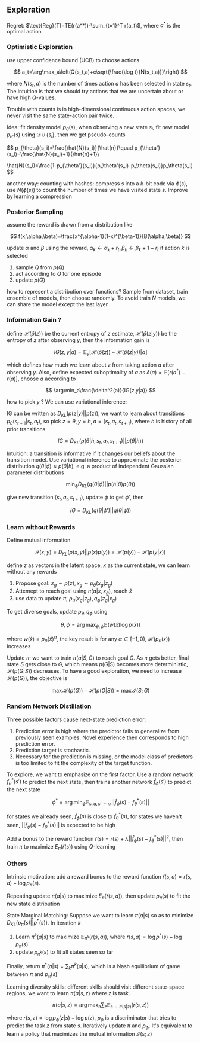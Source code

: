 ## Exploration

Regret: $\text{Reg}(T)=TE(r(a^*))-\sum_{t=1}^T r(a_t)$, where $a^*$ is the optimal action

### Optimistic Exploration

use upper confidence bound (UCB) to choose actions

$$
a_t=\arg\max_a\left(Q(s_t,a)+c\sqrt{\frac{\log t}{N(s_t,a)}}\right)
$$

where $N(s_t,a)$ is the number of times action $a$ has been selected in state $s_t$. The intuition is that we should try actions that we are uncertain about or have high $Q$-values.

Trouble with counts is in high-dimensional continuous action spaces, we never visit the same state-action pair twice.

Idea: fit density model $p_\theta(s)$, when observing a new state $s_i$, fit new model $p_{\theta'}(s)$ using $\mathcal{D}\cup\{s_i\}$, then we get pseudo-counts

$$
p_{\theta}(s_i)=\frac{\hat{N}(s_i)}{\hat{n}}\quad p_{\theta'}(s_i)=\frac{\hat{N}(s_i)+1}{\hat{n}+1}\\

\hat{N}(s_i)=\frac{1-p_{\theta'}(s_i)}{p_\theta'(s_i)-p_\theta(s_i)}p_\theta(s_i)
$$

another way: counting with hashes: compress $s$ into a $k$-bit code via $\phi(s)$, use $N(\phi(s))$ to count the number of times we have visited state $s$. Improve by learning a compression

### Posterior Sampling

assume the reward is drawn from a distribution like

$$
f(x;\alpha,\beta)=\frac{x^{\alpha-1}(1-x)^{\beta-1}}{B(\alpha,\beta)}
$$

update $\alpha$ and $\beta$ using the reward, $\alpha_k\leftarrow\alpha_k+r_t,\beta_k\leftarrow\beta_k+1-r_t$ if action $k$ is selected

1. sample $Q$ from $p(Q)$
2. act according to $Q$ for one episode
3. update $p(Q)$

how to represent a distribution over functions? Sample from dataset, train ensemble of models, then choose randomly. To avoid train $N$ models, we can share the model except the last layer

### Information Gain ?

define $\mathcal{H}(\hat{p}(z))$ be the current entropy of $z$ estimate, $\mathcal{H}(\hat{p}(z|y))$ be the entropy of $z$ after observing $y$, then the information gain is

$$
IG(z,y|a)=\mathbb{E}_y[\mathcal{H}(\hat{p}(z))-\mathcal{H}(\hat{p}(z|y))|a]
$$

which defines how much we learn about $z$ from taking action $a$ after observing $y$. Also, define expected suboptimality of $a$ as $\delta(a)=\mathbb{E}[r(a^*)-r(a)]$, choose $a$ according to

$$
\arg\min_a\frac{\delta^2(a)}{IG(z,y|a)}
$$

how to pick $y$ ? We can use variational inference:

IG can be written as $D_{KL}(p(z|y)||p(z))$, we want to learn about transitions $p_\theta(s_{t+1}|s_t,a_t)$, so pick $z=\theta,y=h,a=(s_t,a_t,s_{t+1})$, where $h$ is history of all prior transitions

$$
IG=D_{KL}(p(\theta|h,s_t,a_t,s_{t+1})||p(\theta|h))
$$

Intuition: a transition is informative if it changes our beliefs about the transition model. Use variational inference to approximate the posterior distribution $q(\theta|\phi)\approx p(\theta|h)$, e.g. a product of independent Gaussian parameter distributions

$$
\min_{\phi} D_{KL}(q(\theta|\phi)||p(h|\theta)p(\theta))
$$

give new transition $(s_t,a_t,s_{t+1})$, update $\phi$ to get $\phi'$, then

$$
IG=D_{KL}(q(\theta|\phi')||q(\theta|\phi))
$$

### Learn without Rewards

Define mutual information

$$
\mathcal{I}(x;y)=D_{KL}(p(x,y)||p(x)p(y))=\mathcal{H}(p(y))-\mathcal{H}(p(y|x))
$$

define $z$ as vectors in the latent space, $x$ as the current state, we can learn without any rewards

1. Propose goal: $z_g\sim p(z),x_g\sim p_\theta(x_g|z_g)$
2. Attemept to reach goal using $\pi(a|x,x_g)$, reach $\hat{x}$
3. use data to update $\pi$, $p_\theta(x_g|z_g),q_\phi(z_g|x_g)$

To get diverse goals, update $p_\theta,q_\phi$ using

$$
\theta,\phi=\arg\max_{\theta,\phi}\mathbb{E}(w(\hat{x})\log p(\hat{x}))
$$

where $w(\hat{x})=p_\theta(\hat{x})^\alpha$, the key result is for any $\alpha\in[-1,0)$, $\mathcal{H}(p_\theta(x))$ increases

Update $\pi$: we want to train $\pi(a|S,G)$ to reach goal $G$. As $\pi$ gets better, final state $S$ gets close to $G$, which means $p(G|S)$ becomes more deterministic, $\mathcal{H}(p(G|S))$ decreases. To have a good exploration, we need to increase $\mathcal{H}(p(G))$, the objective is

$$
\max\mathcal{H}(p(G))-\mathcal{H}(p(G|S))=\max\mathcal{I}(S;G)
$$

### Random Network Distillation

Three possible factors cause next-state prediction error:

1. Prediction error is high where the predictor fails to generalize from previously seen examples. Novel experience then corresponds to high prediction error.
2. Prediction target is stochastic.
3. Necessary for the prediction is missing, or the model class of predictors is too limited to fit the complexity of the target function.

To explore, we want to emphasize on the first factor. Use a random network $f_\theta^*(s')$ to predict the next state, then trains another network $\hat{f}_\phi(s')$ to predict the next state

$$
\phi^*=\arg\min_\phi\mathbb{E}_{s,a,s'\sim\mathcal{D}}||\hat{f}_\phi(s)-f_\theta^*(s)||
$$

for states we already seen, $\hat{f}_\phi(s)$ is close to $f_\theta^*(s)$, for states we haven't seen, $||\hat{f}_\phi(s)-f_\theta^*(s)||$ is expected to be high

Add a bonus to the reward function $\tilde{r}(s)=r(s)+\lambda||\hat{f}_\phi(s)-f_\theta^*(s)||^2$, then train $\pi$ to maximize $E_{\pi}(\tilde{r}(s))$ using $Q$-learning

### Others

Intrinsic motivation: add a reward bonus to the reward function $\tilde{r}(s,a)=r(s,a)-\log p_\pi(s)$.

Repeating update $\pi(a|s)$ to maximize $E_{\pi}(\tilde{r}(s,a))$, then update $p_\pi(s)$ to fit the new state distribution

State Marginal Matching: Suppose we want to learn $\pi(a|s)$ so as to minimize $D_{KL}(p_\pi(s)||p^*(s))$. In iteration $k$

1. Learn $\pi^k(a|s)$ to maximize $\mathbb{E}_{\pi^k}(\tilde{r}(s,a))$, where $\tilde{r}(s,a)=\log p^*(s)-\log p_\pi(s)$
2. update $p_{\pi^k}(s)$ to fit all states seen so far

Finally, return $\pi^*(a|s)=\sum_k\pi^k(a|s)$, which is a Nash equilibrium of game between $\pi$ and $p_\pi(s)$

Learning diversity skills: different skills should visit different state-space regions, we want to learn $\pi(a|s,z)$ where $z$ is task.

$$
\pi(a|s,z)=\arg\max_\pi\sum_z\mathbb{E}_{s\sim\pi(s|z)}(r(s,z))
$$

where $r(s,z)=\log p_\phi(z|s)-\log p(z)$, $p_\phi$ is a discriminator that tries to predict the task $z$ from state $s$. Iteratively update $\pi$ and $p_\phi$. It's equivalent to learn a policy that maximizes the mutual information $\mathcal{I}(s;z)$
